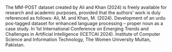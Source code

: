 The MM-POST dataset created by Ali and Khan (2024) is freely available for research and academic purposes, provided that the authors' work is duly referenced as follows:
Ali, M. and Khan, M. (2024). Development of an urdu pos-tagged dataset for enhanced language processing – proper noun as a case study. In 1st International Conference on Emerging Trends and Challenges in Artificial Intelligence (ICETCAI 2024). Institute of Computer Science and Information Technology, The Women University Multan, Pakistan.

